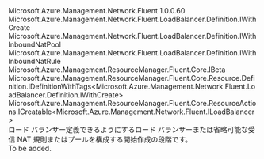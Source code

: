 <Type Name="IWithCreateAndNatChoice" FullName="Microsoft.Azure.Management.Network.Fluent.LoadBalancer.Definition.IWithCreateAndNatChoice">
  <TypeSignature Language="C#" Value="public interface IWithCreateAndNatChoice : Microsoft.Azure.Management.Network.Fluent.LoadBalancer.Definition.IWithCreate, Microsoft.Azure.Management.Network.Fluent.LoadBalancer.Definition.IWithInboundNatPool, Microsoft.Azure.Management.Network.Fluent.LoadBalancer.Definition.IWithInboundNatRule, Microsoft.Azure.Management.ResourceManager.Fluent.Core.IBeta, Microsoft.Azure.Management.ResourceManager.Fluent.Core.Resource.Definition.IDefinitionWithTags&lt;Microsoft.Azure.Management.Network.Fluent.LoadBalancer.Definition.IWithCreate&gt;, Microsoft.Azure.Management.ResourceManager.Fluent.Core.ResourceActions.ICreatable&lt;Microsoft.Azure.Management.Network.Fluent.ILoadBalancer&gt;" />
  <TypeSignature Language="ILAsm" Value=".class public interface auto ansi abstract IWithCreateAndNatChoice implements class Microsoft.Azure.Management.Network.Fluent.LoadBalancer.Definition.IWithBackend, class Microsoft.Azure.Management.Network.Fluent.LoadBalancer.Definition.IWithCreate, class Microsoft.Azure.Management.Network.Fluent.LoadBalancer.Definition.IWithFrontend, class Microsoft.Azure.Management.Network.Fluent.LoadBalancer.Definition.IWithInboundNatPool, class Microsoft.Azure.Management.Network.Fluent.LoadBalancer.Definition.IWithInboundNatRule, class Microsoft.Azure.Management.Network.Fluent.LoadBalancer.Definition.IWithPrivateFrontend, class Microsoft.Azure.Management.Network.Fluent.LoadBalancer.Definition.IWithProbe, class Microsoft.Azure.Management.Network.Fluent.LoadBalancer.Definition.IWithPublicFrontend, class Microsoft.Azure.Management.Network.Fluent.LoadBalancer.Definition.IWithSku, class Microsoft.Azure.Management.ResourceManager.Fluent.Core.IBeta, class Microsoft.Azure.Management.ResourceManager.Fluent.Core.Resource.Definition.IDefinitionWithTags`1&lt;class Microsoft.Azure.Management.Network.Fluent.LoadBalancer.Definition.IWithCreate&gt;, class Microsoft.Azure.Management.ResourceManager.Fluent.Core.ResourceActions.ICreatable`1&lt;class Microsoft.Azure.Management.Network.Fluent.ILoadBalancer&gt;, class Microsoft.Azure.Management.ResourceManager.Fluent.Core.ResourceActions.IIndexable" />
  <TypeSignature Language="DocId" Value="T:Microsoft.Azure.Management.Network.Fluent.LoadBalancer.Definition.IWithCreateAndNatChoice" />
  <TypeSignature Language="VB.NET" Value="Public Interface IWithCreateAndNatChoice&#xA;Implements IBeta, ICreatable(Of ILoadBalancer), IDefinitionWithTags(Of IWithCreate), IWithCreate, IWithInboundNatPool, IWithInboundNatRule" />
  <TypeSignature Language="F#" Value="type IWithCreateAndNatChoice = interface&#xA;    interface IWithCreate&#xA;    interface ICreatable&lt;ILoadBalancer&gt;&#xA;    interface IIndexable&#xA;    interface IDefinitionWithTags&lt;IWithCreate&gt;&#xA;    interface IWithBackend&#xA;    interface IWithFrontend&#xA;    interface IWithPublicFrontend&#xA;    interface IWithPrivateFrontend&#xA;    interface IWithProbe&#xA;    interface IWithSku&#xA;    interface IBeta&#xA;    interface IWithInboundNatRule&#xA;    interface IWithInboundNatPool" />
  <AssemblyInfo>
    <AssemblyName>Microsoft.Azure.Management.Network.Fluent</AssemblyName>
    <AssemblyVersion>1.0.0.60</AssemblyVersion>
  </AssemblyInfo>
  <Interfaces>
    <Interface>
      <InterfaceName>Microsoft.Azure.Management.Network.Fluent.LoadBalancer.Definition.IWithCreate</InterfaceName>
    </Interface>
    <Interface>
      <InterfaceName>Microsoft.Azure.Management.Network.Fluent.LoadBalancer.Definition.IWithInboundNatPool</InterfaceName>
    </Interface>
    <Interface>
      <InterfaceName>Microsoft.Azure.Management.Network.Fluent.LoadBalancer.Definition.IWithInboundNatRule</InterfaceName>
    </Interface>
    <Interface>
      <InterfaceName>Microsoft.Azure.Management.ResourceManager.Fluent.Core.IBeta</InterfaceName>
    </Interface>
    <Interface>
      <InterfaceName>Microsoft.Azure.Management.ResourceManager.Fluent.Core.Resource.Definition.IDefinitionWithTags&lt;Microsoft.Azure.Management.Network.Fluent.LoadBalancer.Definition.IWithCreate&gt;</InterfaceName>
    </Interface>
    <Interface>
      <InterfaceName>Microsoft.Azure.Management.ResourceManager.Fluent.Core.ResourceActions.ICreatable&lt;Microsoft.Azure.Management.Network.Fluent.ILoadBalancer&gt;</InterfaceName>
    </Interface>
  </Interfaces>
  <Docs>
    <summary>
            ロード バランサー定義できるようにするロード バランサーまたは省略可能な受信 NAT 規則またはプールを構成する開始作成の段階です。
            </summary>
    <remarks>To be added.</remarks>
  </Docs>
  <Members />
</Type>
